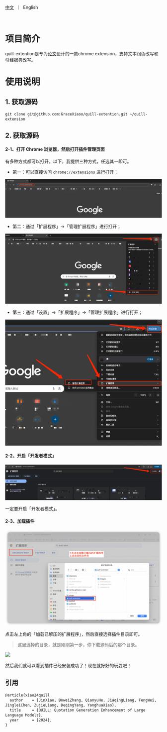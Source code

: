 <p align="left">
    <a href="README_CN.md">中文</a>&nbsp ｜ &nbspEnglish&nbsp
</p>
<br>

# 项目简介

quill-extention是专为[论文](https://gracexiaoo.github.io/quill.github.io/)设计的一款chrome extension，支持文本润色改写和引经据典改写。

# 使用说明

## 1. 获取源码

```
git clone git@github.com:GraceXiaoo/quill-extention.git ~/quill-extension
```

## 2. 获取源码

#### 2-1、打开 Chrome 浏览器，然后打开**插件管理页面**

有多种方式都可以打开，以下，我提供三种方式，任选其一即可。

- 第一：可以直接访问 `chrome://extensions` 进行打开；

![](./images/open-chrome-setting1.png)

- 第二：通过「扩展程序」->「管理扩展程序」进行打开；

![](./images/open-chrome-setting2.png)

- 第三：通过「设置」->「扩展程序」->「管理扩展程序」进行打开；

![](./images/open-chrome-setting3.png)

#### 2-2、开启「开发者模式」

![](./images/enable-dev-mode.png)

一定要开启「开发者模式」。

#### 2-3、加载插件

![](./images/load.png)

点击左上角的「加载已解压的扩展程序」，然后直接选择插件目录即可。

> 这里选择的目录，就是刚刚第一步，你下载源码后的那个目录。

![](./images/quill.png)

然后我们就可以看到插件已经安装成功了！现在就好好的玩耍吧！

## 引用
```
@article{xiao24quill
  author    = {JinXiao, BoweiZhang, QianyuHe, JiaqingLiang, FengWei, JingleiChen, ZujieLiang, DeqingYang, YanghuaXiao},
  title     = {QUILL: Quotation Generation Enhancement of Large Language Models},
  year      = {2024},
}
```


